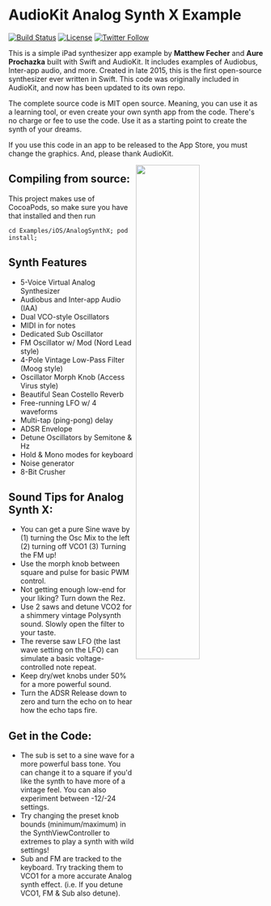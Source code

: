 # AudioKit Analog Synth X Example

[![Build Status](https://travis-ci.org/AudioKit/AnalogSynthX.svg)](https://travis-ci.org/AudioKit/AnalogSynthX)
[![License](https://img.shields.io/cocoapods/l/AudioKit.svg?style=flat)](https://github.com/AudioKit/AnalogSynthX/blob/master/LICENSE)
[![Twitter Follow](https://img.shields.io/twitter/follow/AudioKitMan.svg?style=social)](http://twitter.com/AudioKitMan)

This is a simple iPad synthesizer app example by **Matthew Fecher** and **Aure Prochazka** built with Swift and AudioKit. It includes examples of Audiobus, Inter-app audio, and more. Created in late 2015, this is the first open-source synthesizer ever written in Swift. This code was originally included in AudioKit, and now has been updated to its own repo.

The complete source code is MIT open source. Meaning, you can use it as a learning tool, or even create your own synth app from the code. There's no charge or fee to use the code. Use it as a starting point to create the synth of your dreams.   

If you use this code in an app to be released to the App Store, you must change the graphics. And, please thank AudioKit.

<img width="50%" align="right" src="http://audiokit.io/examples/AnalogSynthX/analgsynthx.jpg">

## Compiling from source:

This project makes use of CocoaPods, so make sure you have that installed and then run

```
cd Examples/iOS/AnalogSynthX; pod install;
```

## Synth Features   

* 5-Voice Virtual Analog Synthesizer
* Audiobus and Inter-app Audio (IAA)
* Dual VCO-style Oscillators
* MIDI in for notes
* Dedicated Sub Oscillator
* FM Oscillator w/ Mod (Nord Lead style)
* 4-Pole Vintage Low-Pass Filter (Moog style)
* Oscillator Morph Knob (Access Virus style)
* Beautiful Sean Costello Reverb
* Free-running LFO w/ 4 waveforms
* Multi-tap (ping-pong) delay
* ADSR Envelope
* Detune Oscillators by Semitone & Hz
* Hold & Mono modes for keyboard
* Noise generator
* 8-Bit Crusher

## Sound Tips for Analog Synth X:

* You can get a pure Sine wave by (1) turning the Osc Mix to the left (2) turning off VCO1 (3) Turning the FM up!
* Use the morph knob between square and pulse for basic PWM control.
* Not getting enough low-end for your liking? Turn down the Rez.
* Use 2 saws and detune VCO2 for a shimmery vintage Polysynth sound. Slowly open the filter to your taste.
* The reverse saw LFO (the last wave setting on the LFO) can simulate a basic voltage-controlled note repeat.
* Keep dry/wet knobs under 50% for a more powerful sound.
* Turn the ADSR Release down to zero and turn the echo on to hear how the echo taps fire.

## Get in the Code:

* The sub is set to a sine wave for a more powerful bass tone. You can change it to a square if you'd like the synth to have more of a vintage feel. You can also experiment between -12/-24 settings.
* Try changing the preset knob bounds (minimum/maximum) in the SynthViewController to extremes to play a synth with wild settings!
* Sub and FM are tracked to the keyboard. Try tracking them to VCO1 for a more accurate Analog synth effect. (i.e. If you detune VCO1, FM & Sub also detune).
